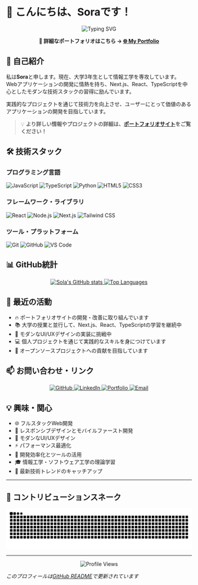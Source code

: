 # 👋 こんにちは、Soraです！

<div align="center">
  <img src="https://readme-typing-svg.herokuapp.com?font=Fira+Code&color=00FFFF&size=25&center=true&vCenter=true&width=600&height=100&lines=Software+Developer;Web+Enthusiast;Problem+Solver" alt="Typing SVG" />
  
  <p>
    <strong>📱 詳細なポートフォリオはこちら → </strong>
    <a href="https://v0-mypage2githubio.vercel.app/" target="_blank">
      <strong>🌐 My Portfolio</strong>
    </a>
  </p>
</div>

## 🚀 自己紹介

私は**Sora**と申します。現在、大学3年生として情報工学を専攻しています。
Webアプリケーションの開発に情熱を持ち、Next.js、React、TypeScriptを中心としたモダンな技術スタックの習得に励んでいます。

実践的なプロジェクトを通じて技術力を向上させ、ユーザーにとって価値のあるアプリケーションの開発を目指しています。

> 💡 **より詳しい情報やプロジェクトの詳細は、[ポートフォリオサイト](https://v0-mypage2githubio.vercel.app/)をご覧ください！**

## 🛠️ 技術スタック

### プログラミング言語
![JavaScript](https://img.shields.io/badge/-JavaScript-F7DF1E?style=flat-square&logo=javascript&logoColor=black)
![TypeScript](https://img.shields.io/badge/-TypeScript-3178C6?style=flat-square&logo=typescript&logoColor=white)
![Python](https://img.shields.io/badge/-Python-3776AB?style=flat-square&logo=python&logoColor=white)
![HTML5](https://img.shields.io/badge/-HTML5-E34F26?style=flat-square&logo=html5&logoColor=white)
![CSS3](https://img.shields.io/badge/-CSS3-1572B6?style=flat-square&logo=css3&logoColor=white)

### フレームワーク・ライブラリ
![React](https://img.shields.io/badge/-React-61DAFB?style=flat-square&logo=react&logoColor=black)
![Node.js](https://img.shields.io/badge/-Node.js-339933?style=flat-square&logo=node.js&logoColor=white)
![Next.js](https://img.shields.io/badge/-Next.js-000000?style=flat-square&logo=next.js&logoColor=white)
![Tailwind CSS](https://img.shields.io/badge/-Tailwind_CSS-38B2AC?style=flat-square&logo=tailwind-css&logoColor=white)

### ツール・プラットフォーム
![Git](https://img.shields.io/badge/-Git-F05032?style=flat-square&logo=git&logoColor=white)
![GitHub](https://img.shields.io/badge/-GitHub-181717?style=flat-square&logo=github&logoColor=white)
![VS Code](https://img.shields.io/badge/-VS_Code-007ACC?style=flat-square&logo=visual-studio-code&logoColor=white)

## 📊 GitHub統計

<div align="center">
  <a href="https://github.com/SolaIntegral">
    <img height="180em" src="https://github-readme-stats.vercel.app/api?username=SolaIntegral&show_icons=true&theme=radical&hide_border=true" alt="Sola's GitHub stats" />
    <img height="180em" src="https://github-readme-stats.vercel.app/api/top-langs/?username=SolaIntegral&layout=compact&theme=radical&hide_border=true" alt="Top Languages" />
  </a>
</div>

## 🌟 最近の活動

- 🔥 ポートフォリオサイトの開発・改善に取り組んでいます
- 📚 大学の授業と並行して、Next.js、React、TypeScriptの学習を継続中
- 🎨 モダンなUI/UXデザインの実装に挑戦中
- 💻 個人プロジェクトを通じて実践的なスキルを身につけています
- 🤝 オープンソースプロジェクトへの貢献を目指しています

## 📫 お問い合わせ・リンク

<div align="center">
  <a href="https://github.com/SolaIntegral">
    <img src="https://img.shields.io/badge/-GitHub-181717?style=flat-square&logo=GitHub&logoColor=white" alt="GitHub" />
  </a>
  <a href="https://www.linkedin.com/in/sola1216/">
    <img src="https://img.shields.io/badge/-LinkedIn-blue?style=flat-square&logo=Linkedin&logoColor=white" alt="LinkedIn" />
  </a>
  <a href="https://v0-mypage2githubio.vercel.app/">
    <img src="https://img.shields.io/badge/-Portfolio-000000?style=flat-square&logo=vercel&logoColor=white" alt="Portfolio" />
  </a>
  <a href="mailto:sora1216@gmail.com">
    <img src="https://img.shields.io/badge/-Email-D14836?style=flat-square&logo=Gmail&logoColor=white" alt="Email" />
  </a>
</div>

## 💡 興味・関心

- 🌐 フルスタックWeb開発
- 📱 レスポンシブデザインとモバイルファースト開発
- 🎨 モダンなUI/UXデザイン
- ⚡ パフォーマンス最適化
- 🔧 開発効率化とツールの活用
- 🎓 情報工学・ソフトウェア工学の理論学習
- 🚀 最新技術トレンドのキャッチアップ

---

## 🐍 コントリビューションスネーク

<div align="center">
  <img src="https://raw.githubusercontent.com/SolaIntegral/SolaIntegral/output/github-contribution-grid-snake.svg" alt="Contribution Snake" />
</div>

---

<div align="center">
  <img src="https://komarev.com/ghpvc/?username=SolaIntegral&style=flat-square&color=blue" alt="Profile Views" />
</div>

*このプロフィールは[GitHub README](https://github.com/SolaIntegral)で更新されています*
